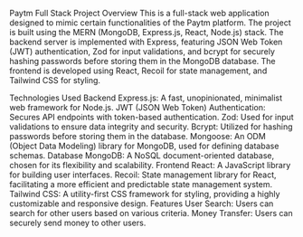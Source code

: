 


Paytm Full Stack Project
Overview
This is a full-stack web application designed to mimic certain functionalities of the Paytm platform. The project is built using the MERN (MongoDB, Express.js, React, Node.js) stack. The backend server is implemented with Express, featuring JSON Web Token (JWT) authentication, Zod for input validations, and bcrypt for securely hashing passwords before storing them in the MongoDB database. The frontend is developed using React, Recoil for state management, and Tailwind CSS for styling.

Technologies Used
Backend
Express.js: A fast, unopinionated, minimalist web framework for Node.js.
JWT (JSON Web Token) Authentication: Secures API endpoints with token-based authentication.
Zod: Used for input validations to ensure data integrity and security.
Bcrypt: Utilized for hashing passwords before storing them in the database.
Mongoose: An ODM (Object Data Modeling) library for MongoDB, used for defining database schemas.
Database
MongoDB: A NoSQL document-oriented database, chosen for its flexibility and scalability.
Frontend
React: A JavaScript library for building user interfaces.
Recoil: State management library for React, facilitating a more efficient and predictable state management system.
Tailwind CSS: A utility-first CSS framework for styling, providing a highly customizable and responsive design.
Features
User Search: Users can search for other users based on various criteria.
Money Transfer: Users can securely send money to other users.
